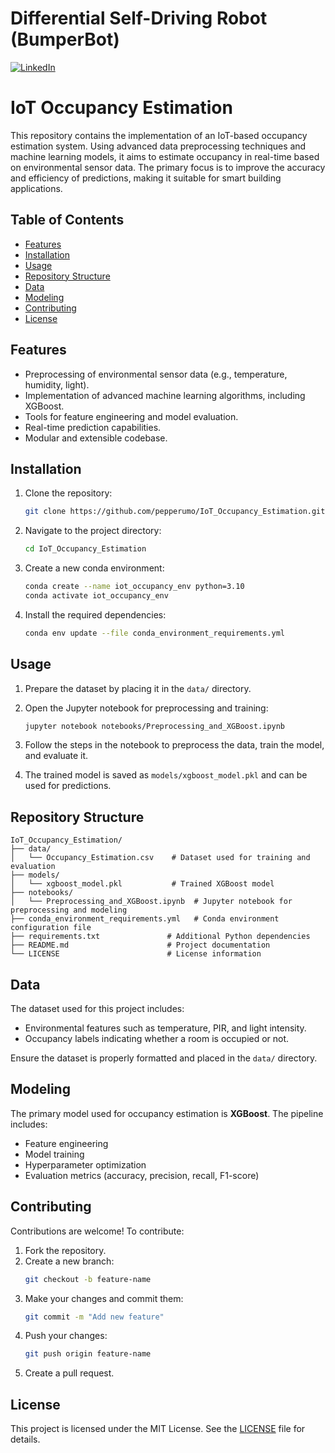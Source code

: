 # Differential Self-Driving Robot (BumperBot)
[![LinkedIn][linkedin-shield]][linkedin-url]

# IoT Occupancy Estimation

This repository contains the implementation of an IoT-based occupancy estimation system. Using advanced data preprocessing techniques and machine learning models, it aims to estimate occupancy in real-time based on environmental sensor data. The primary focus is to improve the accuracy and efficiency of predictions, making it suitable for smart building applications.

## Table of Contents

- [Features](#features)
- [Installation](#installation)
- [Usage](#usage)
- [Repository Structure](#repository-structure)
- [Data](#data)
- [Modeling](#modeling)
- [Contributing](#contributing)
- [License](#license)

## Features

- Preprocessing of environmental sensor data (e.g., temperature, humidity, light).
- Implementation of advanced machine learning algorithms, including XGBoost.
- Tools for feature engineering and model evaluation.
- Real-time prediction capabilities.
- Modular and extensible codebase.

## Installation

1. Clone the repository:
   ```bash
   git clone https://github.com/pepperumo/IoT_Occupancy_Estimation.git
   ```

2. Navigate to the project directory:
   ```bash
   cd IoT_Occupancy_Estimation
   ```

3. Create a new conda environment:
   ```bash
   conda create --name iot_occupancy_env python=3.10
   conda activate iot_occupancy_env
   ```

4. Install the required dependencies:
   ```bash
   conda env update --file conda_environment_requirements.yml
   ```

## Usage

1. Prepare the dataset by placing it in the `data/` directory.

2. Open the Jupyter notebook for preprocessing and training:
   ```bash
   jupyter notebook notebooks/Preprocessing_and_XGBoost.ipynb
   ```

3. Follow the steps in the notebook to preprocess the data, train the model, and evaluate it.

4. The trained model is saved as `models/xgboost_model.pkl` and can be used for predictions.

## Repository Structure

```plaintext
IoT_Occupancy_Estimation/
├── data/
│   └── Occupancy_Estimation.csv    # Dataset used for training and evaluation
├── models/
│   └── xgboost_model.pkl           # Trained XGBoost model
├── notebooks/
│   └── Preprocessing_and_XGBoost.ipynb  # Jupyter notebook for preprocessing and modeling
├── conda_environment_requirements.yml   # Conda environment configuration file
├── requirements.txt               # Additional Python dependencies
├── README.md                      # Project documentation
└── LICENSE                        # License information
```

## Data

The dataset used for this project includes:
- Environmental features such as temperature, PIR, and light intensity.
- Occupancy labels indicating whether a room is occupied or not.

Ensure the dataset is properly formatted and placed in the `data/` directory.

## Modeling

The primary model used for occupancy estimation is **XGBoost**. The pipeline includes:

- Feature engineering
- Model training
- Hyperparameter optimization
- Evaluation metrics (accuracy, precision, recall, F1-score)

## Contributing

Contributions are welcome! To contribute:

1. Fork the repository.
2. Create a new branch:
   ```bash
   git checkout -b feature-name
   ```
3. Make your changes and commit them:
   ```bash
   git commit -m "Add new feature"
   ```
4. Push your changes:
   ```bash
   git push origin feature-name
   ```
5. Create a pull request.

## License

This project is licensed under the MIT License. See the [LICENSE](LICENSE) file for details.

<!-- MARKDOWN LINKS & IMAGES -->
[linkedin-shield]: https://img.shields.io/badge/-LinkedIn-black.svg?style=flat-square&logo=linkedin&colorB=555
[linkedin-url]: https://www.linkedin.com/in/giuseppe-rumore-b2599961
